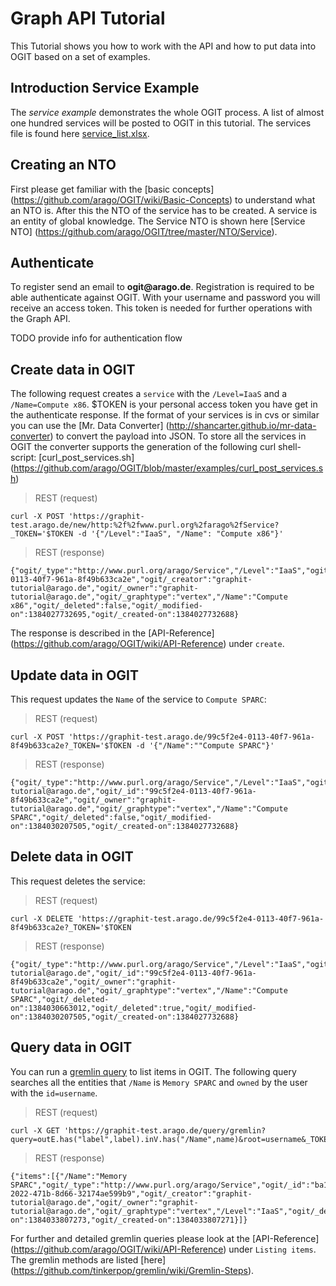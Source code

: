 # Graph API Tutorial

This Tutorial shows you how to work with the API and how to 
put data into OGIT based on a set of examples.

## Introduction Service Example
The _service example_ demonstrates the whole OGIT process. A list of almost one hundred services will be posted to OGIT in this tutorial. The services file is found here [service_list.xlsx](https://github.com/arago/OGIT/blob/master/examples/service_list.xlsx).

## Creating an NTO
First please get familiar with the [basic concepts] (https://github.com/arago/OGIT/wiki/Basic-Concepts) to understand what an NTO is. After this the NTO of the service has to be created. A service is an entity of global knowledge. The Service NTO is shown here [Service NTO] (https://github.com/arago/OGIT/tree/master/NTO/Service).

## Authenticate
To register send an email to __ogit@arago.de__. Registration is required to be able authenticate against OGIT. With your username and password you will receive an access token. This token is needed for further operations with the Graph API.

TODO provide info for authentication flow

## Create data in OGIT

The following request creates a `service` with the `/Level=IaaS` and a `/Name=Compute x86`.
$TOKEN is your personal access token you have get in the authenticate response.
If the format of your services is in cvs or similar you can use the [Mr. Data Converter] (http://shancarter.github.io/mr-data-converter) to convert the payload into JSON.
To store all the services in OGIT the converter supports the generation of the following curl shell-script: [curl_post_services.sh] (https://github.com/arago/OGIT/blob/master/examples/curl_post_services.sh)

> REST (request)

    curl -X POST 'https://graphit-test.arago.de/new/http:%2f%2fwww.purl.org%2farago%2fService?_TOKEN='$TOKEN -d '{"/Level":"IaaS", "/Name": "Compute x86"}'

> REST (response)

    {"ogit/_type":"http://www.purl.org/arago/Service","/Level":"IaaS","ogit/_id":"99c5f2e4-0113-40f7-961a-8f49b633ca2e","ogit/_creator":"graphit-tutorial@arago.de","ogit/_owner":"graphit-tutorial@arago.de","ogit/_graphtype":"vertex","/Name":"Compute x86","ogit/_deleted":false,"ogit/_modified-on":1384027732695,"ogit/_created-on":1384027732688}

The response is described in the [API-Reference] (https://github.com/arago/OGIT/wiki/API-Reference) under `create`.

## Update data in OGIT

This request updates the `Name` of the service to `Compute SPARC`:

> REST (request)

    curl -X POST 'https://graphit-test.arago.de/99c5f2e4-0113-40f7-961a-8f49b633ca2e?_TOKEN='$TOKEN -d '{"/Name":""Compute SPARC"}'

> REST (response)

    {"ogit/_type":"http://www.purl.org/arago/Service","/Level":"IaaS","ogit/_creator":"graphit-tutorial@arago.de","ogit/_id":"99c5f2e4-0113-40f7-961a-8f49b633ca2e","ogit/_owner":"graphit-tutorial@arago.de","ogit/_graphtype":"vertex","/Name":"Compute SPARC","ogit/_deleted":false,"ogit/_modified-on":1384030207505,"ogit/_created-on":1384027732688}

## Delete data in OGIT

This request deletes the service: 

> REST (request)

    curl -X DELETE 'https://graphit-test.arago.de/99c5f2e4-0113-40f7-961a-8f49b633ca2e?_TOKEN='$TOKEN

> REST (response)

    {"ogit/_type":"http://www.purl.org/arago/Service","/Level":"IaaS","ogit/_creator":"graphit-tutorial@arago.de","ogit/_id":"99c5f2e4-0113-40f7-961a-8f49b633ca2e","ogit/_owner":"graphit-tutorial@arago.de","ogit/_graphtype":"vertex","/Name":"Compute SPARC","ogit/_deleted-on":1384030663012,"ogit/_deleted":true,"ogit/_modified-on":1384030207505,"ogit/_created-on":1384027732688}

## Query data in OGIT

You can run a [gremlin query](http://gremlindocs.com/) to list items in OGIT. The following query searches all the entities that `/Name` is `Memory SPARC` and `owned` by the user with the `id=username`.

> REST (request)

    curl -X GET 'https://graphit-test.arago.de/query/gremlin?query=outE.has("label",label).inV.has("/Name",name)&root=username&_TOKEN=$TOKEN&name=Memory%20SPARC&label=_owns'

> REST (response)

    {"items":[{"/Name":"Memory SPARC","ogit/_type":"http://www.purl.org/arago/Service","ogit/_id":"ba1252d2-2022-471b-8d66-32174ae599b9","ogit/_creator":"graphit-tutorial@arago.de","ogit/_owner":"graphit-tutorial@arago.de","ogit/_graphtype":"vertex","/Level":"IaaS","ogit/_deleted":false,"ogit/_modified-on":1384033807273,"ogit/_created-on":1384033807271}]}

For further and detailed gremlin queries please look at the [API-Reference] (https://github.com/arago/OGIT/wiki/API-Reference) under `Listing items`.
The gremlin methods are listed [here] (https://github.com/tinkerpop/gremlin/wiki/Gremlin-Steps).